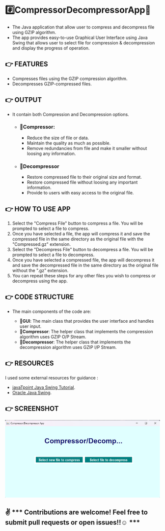 # #️⃣CompressorDecompressorApp:floppy_disk:

* The Java application that allow user to compress and decompress file using GZIP algorithm.        
* The app provides easy-to-use Graphical User Interface using Java Swing that allows user to select file for compression & decompression and display the progress of operation.

## :point_right: FEATURES
* Compresses files using the GZIP compression algorithm.
* Decompresses GZIP-compressed files.

## :point_right: OUTPUT
* It contain both Compression and Decompression options.
    * ### 🔺**Compressor**:
        * Reduce the size of file or data.
        * Maintain the quality as much as possible.
        * Remove redundancies from file and make it smaller without loosing any information.   
        
     * ### 🔺**Decompressor**
        * Restore compressed file to their original size and format.
        * Restore compressed file without loosing any important information.
        * Provide to users with easy access to the original file.


## :point_right: HOW TO USE APP
1. Select the "Compress File" button to compress a file. You will be prompted to select a file to compress.
2. Once you have selected a file, the app will compress it and save the compressed file in the same directory as the original file with the "Compressed.gz" extension.
3. Select the "Decompress File" button to decompress a file. You will be prompted to select a file to decompress.
4. Once you have selected a compressed file, the app will decompress it and save the decompressed file in the same directory as the original file without the ".gz" extension.
5. You can repeat these steps for any other files you wish to compress or decompress using the app.

## :point_right: CODE STRUCTURE
* The main components of the code are: 

   * :small_orange_diamond:**GUI**: The main class that provides the user interface and handles user input.
   * :small_orange_diamond:**Compressor**: The helper class that implements the compression algorithm uses GZIP O/P Stream.
   * :small_orange_diamond:**Decompressor**: The helper class that implements the decompression algorithm uses GZIP I/P Stream.
 
## :point_right: RESOURCES
I used some external resources for guidance :
* [javaTpoint Java Swing Tutorial](https://www.javatpoint.com/java-swing).
* [Oracle Java Swing](https://docs.oracle.com/javase/tutorial/uiswing/index.html).

 ## :point_right: SCREENSHOT
 
 ![cd ss](./compdecomp.png)

          
          
   ## :v: *** Contributions are welcome! Feel free to submit pull requests or open issues!!:relaxed: ***

